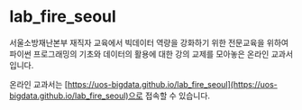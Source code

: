 # lab_fire_seoul
서울소방재난본부 재직자 교육에서 빅데이터 역량을 강화하기 위한 전문교육을 위하여 파이썬 프로그래밍의 기초와 데이터의 활용에 대한 강의 교제를 모아놓은  온라인 교과서입니다.


온라인 교과서는 [https://uos-bigdata.github.io/lab_fire_seoul](https://uos-bigdata.github.io/lab_fire_seoul)으로 접속할 수 있습니다.


